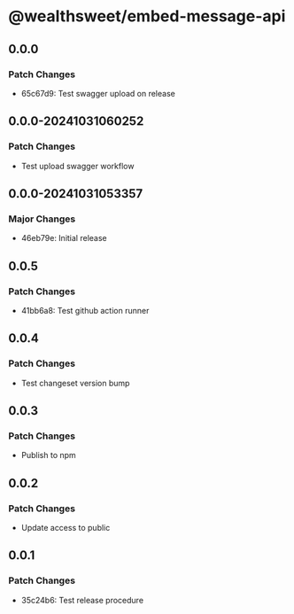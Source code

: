 # @wealthsweet/embed-message-api

## 0.0.0

### Patch Changes

- 65c67d9: Test swagger upload on release

## 0.0.0-20241031060252

### Patch Changes

- Test upload swagger workflow

## 0.0.0-20241031053357

### Major Changes

- 46eb79e: Initial release

## 0.0.5

### Patch Changes

- 41bb6a8: Test github action runner

## 0.0.4

### Patch Changes

- Test changeset version bump

## 0.0.3

### Patch Changes

- Publish to npm

## 0.0.2

### Patch Changes

- Update access to public

## 0.0.1

### Patch Changes

- 35c24b6: Test release procedure

